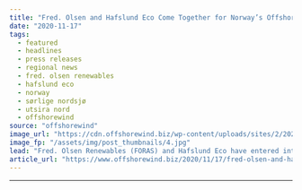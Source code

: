 ```yaml
---
title: "Fred. Olsen and Hafslund Eco Come Together for Norway’s Offshore Wind"
date: "2020-11-17"
tags: 
  - featured
  - headlines
  - press releases
  - regional news
  - fred. olsen renewables
  - hafslund eco
  - norway
  - sørlige nordsjø
  - utsira nord
  - offshorewind
source: "offshorewind"
image_url: "https://cdn.offshorewind.biz/wp-content/uploads/sites/2/2020/11/17105555/Fred.-Olsen-and-Hafslund-Eco-Come-Together-for-Norways-Offshore-Wind.jpg"
image_fp: "/assets/img/post_thumbnails/4.jpg"
lead: "Fred. Olsen Renewables (FORAS) and Hafslund Eco have entered into an agreement to collaborate"
article_url: "https://www.offshorewind.biz/2020/11/17/fred-olsen-and-hafslund-eco-come-together-for-norways-offshore-wind/"
---
```


---
